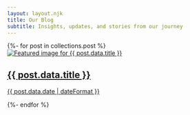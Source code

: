 ```yaml
---
layout: layout.njk
title: Our Blog
subtitle: Insights, updates, and stories from our journey
---
```

<div class="max-w-wide mx-auto">
    <div class="grid grid-cols-1 md:grid-cols-2 gap-8 mt-8">
        {%- for post in collections.post %}
        <a href="{{ post.url }}" class="group block relative">
            <div class="bg-neutral-900 overflow-hidden">
                <img src="{{ post.data.featuredImage or 'https://placehold.co/800x400' }}" alt="Featured image for {{ post.data.title }}" class="w-full h-64 object-cover">
                <div class="absolute bottom-0 left-0 right-0 bg-gradient-to-t from-black/80 to-transparent p-6">
                    <h2 class="text-2xl font-semibold text-white group-hover:text-blue-600 transition-colors">{{ post.data.title }}</h2>
                    <p class="text-white/80 mt-2">{{ post.data.date | dateFormat }}</p>
                </div>
            </div>
        </a>
        {%- endfor %}
    </div>
</div>